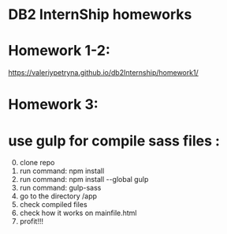 #       DB2 InternShip homeworks
# Homework 1-2: 
https://valeriypetryna.github.io/db2Internship/homework1/
# Homework 3: 
# use gulp for compile sass files :
0. clone repo
1. run command: npm install
2. run command: npm install --global gulp
3. run command: gulp-sass
4. go to the directory /app
5. check compiled files
6. check how it works on mainfile.html
7. profit!!!
